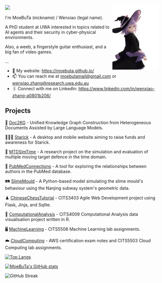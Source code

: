 <a href="https://moebuta.github.io/" >
<img align='right' src='elaina.png' width="150" height="auto" >
</a>
<img src="https://counter.seku.su/cmoe?name=MoeBuTa&theme=r34" /><br>

I'm MoeBuTa (nickname) / Wenxiao (legal name).
 
A PhD student at UWA interested in topics related to AI agents and their security in cyber-physical environments.

Also, a weeb, a fingerstyle guitar enthusiast, and a big fan of video games.

...

- 🔗 My website: https://moebuta.github.io/
- 📫 You can reach me at moebutamail@gmail.com or wenxiao.zhang@research.uwa.edu.au
- 🖇️ Connect with me on LinkedIn: https://www.linkedin.com/in/wenxiao-zhang-a0801b206/

## Projects

🔗 [Doc2KG](https://github.com/AI4WA/Docs2KG) - Unified Knowledge Graph Construction from Heterogeneous Documents Assisted by Large Language Models.

👩‍👧‍👦 [Starick](https://github.com/codersforcauses/starick) - A desktop and mobile website aiming to raise funds and awareness for Starick.

🔐 [MTDSimTime](https://github.com/MoeBuTa/MTDSimTime) - A research project on the simulation and evaluation of multiple moving target defence in the time domain.

🏥 [PubMedConnections](https://github.com/PubMedConnections/PubMedConnections) - A tool for exploring the relationships between authors in the PubMed database. 

🛤️ [SlimeMould](https://github.com/MoeBuTa/SlimeMould) - A Python-based model simulating the slime mould's behaviour using the Nanjing subway system's geometric data.

♟️ [ChineseChessTutorial](https://github.com/MoeBuTa/ChineseChessTutorial) - CITS3403 Agile Web Development project using Flask, Jinja, and Sqlite.

🔢 [ComputationalAnalysis](https://github.com/MoeBuTa/ComputationalAnalysis) - CITS4009 Computational Analysis data visualisation project written in R.

🖥️ [MachineLearning](https://github.com/MoeBuTa/MachineLearning) - CITS5508 Machine Learning lab assignments.

☁️ [CloudComputing](https://github.com/MoeBuTa/CloudComputing) - AWS certification exam notes and CITS5503 Cloud Computing lab assignments.

[![Top Langs](https://github-readme-stats-eta-seven-76.vercel.app/api/top-langs/?username=MoeBuTa&layout=compact&theme=tokyonight&card_width=500&langs_count=10)](https://github.com/MoeBuTa/github-readme-stats)

[![MoeBuTa's GitHub stats](https://github-readme-stats-eta-seven-76.vercel.app/api?username=MoeBuTa&theme=tokyonight&card_width=500)](https://github.com/MoeBuTa/github-readme-stats)

![GitHub Streak](https://github-readme-streak-stats-snowy-six.vercel.app?user=MoeBuTa&theme=dark&card_width=500)
